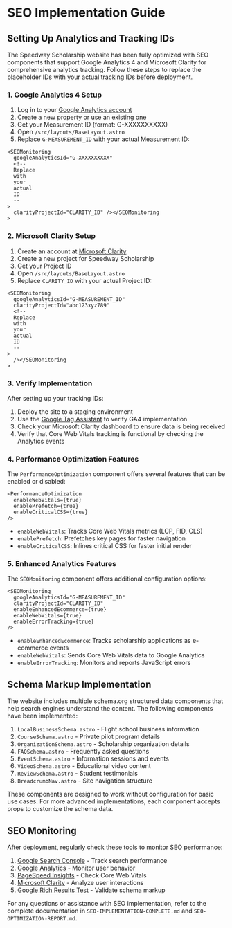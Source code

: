 # SEO Implementation Guide

## Setting Up Analytics and Tracking IDs

The Speedway Scholarship website has been fully optimized with SEO components that support Google Analytics 4 and Microsoft Clarity for comprehensive analytics tracking. Follow these steps to replace the placeholder IDs with your actual tracking IDs before deployment.

### 1. Google Analytics 4 Setup

1. Log in to your [Google Analytics account](https://analytics.google.com/)
2. Create a new property or use an existing one
3. Get your Measurement ID (format: G-XXXXXXXXXX)
4. Open `/src/layouts/BaseLayout.astro`
5. Replace `G-MEASUREMENT_ID` with your actual Measurement ID:

```astro
<SEOMonitoring
  googleAnalyticsId="G-XXXXXXXXXX"
  <!--
  Replace
  with
  your
  actual
  ID
  --
>
  clarityProjectId="CLARITY_ID" /></SEOMonitoring
>
```

### 2. Microsoft Clarity Setup

1. Create an account at [Microsoft Clarity](https://clarity.microsoft.com/)
2. Create a new project for Speedway Scholarship
3. Get your Project ID
4. Open `/src/layouts/BaseLayout.astro`
5. Replace `CLARITY_ID` with your actual Project ID:

```astro
<SEOMonitoring
  googleAnalyticsId="G-MEASUREMENT_ID"
  clarityProjectId="abc123xyz789"
  <!--
  Replace
  with
  your
  actual
  ID
  --
>
  /></SEOMonitoring
>
```

### 3. Verify Implementation

After setting up your tracking IDs:

1. Deploy the site to a staging environment
2. Use the [Google Tag Assistant](https://tagassistant.google.com/) to verify GA4 implementation
3. Check your Microsoft Clarity dashboard to ensure data is being received
4. Verify that Core Web Vitals tracking is functional by checking the Analytics events

### 4. Performance Optimization Features

The `PerformanceOptimization` component offers several features that can be enabled or disabled:

```astro
<PerformanceOptimization
  enableWebVitals={true}
  enablePrefetch={true}
  enableCriticalCSS={true}
/>
```

- `enableWebVitals`: Tracks Core Web Vitals metrics (LCP, FID, CLS)
- `enablePrefetch`: Prefetches key pages for faster navigation
- `enableCriticalCSS`: Inlines critical CSS for faster initial render

### 5. Enhanced Analytics Features

The `SEOMonitoring` component offers additional configuration options:

```astro
<SEOMonitoring
  googleAnalyticsId="G-MEASUREMENT_ID"
  clarityProjectId="CLARITY_ID"
  enableEnhancedEcommerce={true}
  enableWebVitals={true}
  enableErrorTracking={true}
/>
```

- `enableEnhancedEcommerce`: Tracks scholarship applications as e-commerce events
- `enableWebVitals`: Sends Core Web Vitals data to Google Analytics
- `enableErrorTracking`: Monitors and reports JavaScript errors

## Schema Markup Implementation

The website includes multiple schema.org structured data components that help search engines understand the content. The following components have been implemented:

1. `LocalBusinessSchema.astro` - Flight school business information
2. `CourseSchema.astro` - Private pilot program details
3. `OrganizationSchema.astro` - Scholarship organization details
4. `FAQSchema.astro` - Frequently asked questions
5. `EventSchema.astro` - Information sessions and events
6. `VideoSchema.astro` - Educational video content
7. `ReviewSchema.astro` - Student testimonials
8. `BreadcrumbNav.astro` - Site navigation structure

These components are designed to work without configuration for basic use cases. For more advanced implementations, each component accepts props to customize the schema data.

## SEO Monitoring

After deployment, regularly check these tools to monitor SEO performance:

1. [Google Search Console](https://search.google.com/search-console) - Track search performance
2. [Google Analytics](https://analytics.google.com/) - Monitor user behavior
3. [PageSpeed Insights](https://pagespeed.web.dev/) - Check Core Web Vitals
4. [Microsoft Clarity](https://clarity.microsoft.com/) - Analyze user interactions
5. [Google Rich Results Test](https://search.google.com/test/rich-results) - Validate schema markup

For any questions or assistance with SEO implementation, refer to the complete documentation in `SEO-IMPLEMENTATION-COMPLETE.md` and `SEO-OPTIMIZATION-REPORT.md`.
